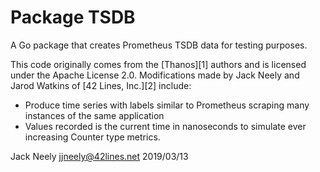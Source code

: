 Package TSDB
============

A Go package that creates Prometheus TSDB data for testing purposes.

This code originally comes from the [Thanos][1] authors and is licensed under
the Apache License 2.0.  Modifications made by Jack Neely and Jarod Watkins
of [42 Lines, Inc.][2] include:

* Produce time series with labels similar to Prometheus scraping many
  instances of the same application
* Values recorded is the current time in nanoseconds to simulate ever
  increasing Counter type metrics.

Jack Neely <jjneely@42lines.net>
2019/03/13
